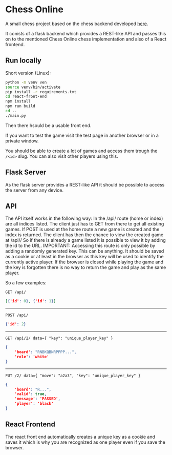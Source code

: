# Chess Online

A small chess project based on the chess backend developed [here](https://github.com/MichelKrispin/ChessOnline).

It conists of a flask backend which provides a REST-like API and passes this on to the mentioned Chess Online chess implementation
and also of a React frontend.

## Run locally

Short version (Linux):
```bash
python -m venv ven
source venv/bin/activate
pip install -r requirements.txt
cd react-front-end
npm install
npm run build
cd ..
./main.py
```

Then there hsould be a usable front end.

If you want to test the game visit the test page in another browser or in a private window.

You should be able to create a lot of games and access them trough the `/<id>` slug. You can also visit other players using this.

## Flask Server

As the flask server provides a REST-like API it should be possible to access the server from any device.

## API

The API itself works in the following way:
In the /api/ route (home or index) are all indices listed.
The client just has to GET from there to get all existing games.
If POST is used at the home route a new game is created and the index is returned.
The client has then the chance to view the created game at /api/<id>/
So if there is already a game listed it is possible to view it by adding the id to the URL.
IMPORTANT: Accessing this route is only possible by adding a randomly generated key.
           This can be anything. It should be saved as a cookie or at least in the browser
           as this key will be used to identify the currently active player. If the browser
           is closed while playing the game and the key is forgotten there is no way to return the
           game and play as the same player.
  
So a few examples:

`GET /api/`

```json
[{'id': 0}, {'id': 1}]
```
<hr>

`POST /api/`
  
```json
{'id': 2}
```
<hr>

`GET /api/2/ data={ "key": "unique_player_key" }`
```json
{
    'board': "RNBKQBNRPPPP...",
    'role': 'white'
}
```
<hr>

`PUT /2/ data={ "move": "a2a3", "key": "unique_player_key" }`

```json
{
    'board': "R...",
    'valid': true,
    'message': 'PASSED',
    'player': 'black'
}
```

## React Frontend

The react front end automatically creates a unique key as a cookie and saves it which is why you are recognized as one player even if you save the browser.
